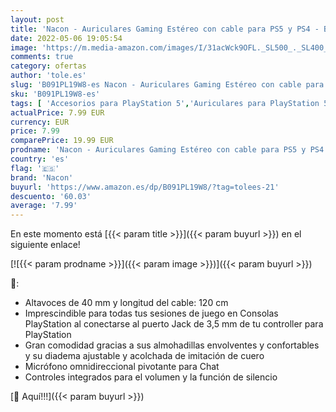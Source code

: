 ```yaml
---
layout: post
title: 'Nacon - Auriculares Gaming Estéreo con cable para PS5 y PS4 - Blanco  PS5 '
date: 2022-05-06 19:05:54
image: 'https://m.media-amazon.com/images/I/31acWck9OFL._SL500_._SL400_.jpg'
comments: true
category: ofertas
author: 'tole.es'
slug: 'B091PL19W8-es Nacon - Auriculares Gaming Estéreo con cable para PS5 y...'
sku: 'B091PL19W8-es'
tags: [ 'Accesorios para PlayStation 5','Auriculares para PlayStation 5','Electrónica','Hardware y juegos para PlayStation 5','Videojuegos','nacon','ps4','ps5','🇪🇸', ]
actualPrice: 7.99 EUR
currency: EUR
price: 7.99
comparePrice: 19.99 EUR
prodname: 'Nacon - Auriculares Gaming Estéreo con cable para PS5 y PS4 - Blanco  PS5 '
country: 'es'
flag: '🇪🇸'
brand: 'Nacon'
buyurl: 'https://www.amazon.es/dp/B091PL19W8/?tag=tolees-21'
descuento: '60.03'
average: '7.99'
---
```


En este momento está [{{< param title >}}]({{< param buyurl >}}) en el siguiente enlace!

[![{{< param prodname >}}]({{< param image >}})]({{< param buyurl >}})

🔎:

- Altavoces de 40 mm y longitud del cable: 120 cm
- Imprescindible para todas tus sesiones de juego en Consolas PlayStation al conectarse al puerto Jack de 3,5 mm de tu controller para PlayStation
- Gran comodidad gracias a sus almohadillas envolventes y confortables y su diadema ajustable y acolchada de imitación de cuero
- Micrófono omnidireccional pivotante para Chat
- Controles integrados para el volumen y la función de silencio

[🛒 Aquí!!!]({{< param buyurl >}})
